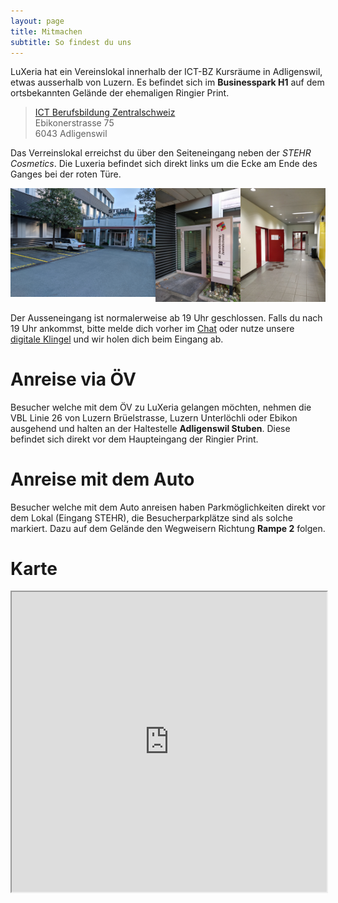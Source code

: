 ```yaml
---
layout: page
title: Mitmachen
subtitle: So findest du uns
---
```


LuXeria hat ein Vereinslokal innerhalb der ICT-BZ Kursräume in Adligenswil, etwas ausserhalb von Luzern. Es befindet sich im **Businesspark H1** auf dem ortsbekannten Gelände der ehemaligen Ringier Print.

> [ICT Berufsbildung Zentralschweiz](https://goo.gl/maps/6iaNGkiE3QpUPCVDA)<br>
> Ebikonerstrasse 75<br>
> 6043 Adligenswil<br>

Das Verreinslokal erreichst du über den Seiteneingang neben der *STEHR Cosmetics*. Die Luxeria befindet sich direkt links um die Ecke am Ende des Ganges bei der roten Türe.

<div style="display: flex">
<div><img alt="Parkplatz" src="/img/standort/parking.jpg"></div>
<div><img alt="Eingangstür" src="/img/standort/door.jpg"></div>
<div><img alt="Vereinslokal" src="/img/standort/room.jpg"></div>
</div>

Der Ausseneingang ist normalerweise ab 19 Uhr geschlossen. Falls du nach 19 Uhr ankommst, bitte melde dich vorher im [Chat](/kontakt) oder nutze unsere [digitale Klingel](https://door.luxeria.ch) und wir holen dich beim Eingang ab.

# Anreise via ÖV

Besucher welche mit dem ÖV zu LuXeria gelangen möchten, nehmen die VBL Linie 26 von Luzern Brüelstrasse, Luzern Unterlöchli oder Ebikon ausgehend und halten an der Haltestelle **Adligenswil Stuben**. Diese befindet sich direkt vor dem Haupteingang der Ringier Print.

# Anreise mit dem Auto

Besucher welche mit dem Auto anreisen haben Parkmöglichkeiten direkt vor dem Lokal (Eingang STEHR), die Besucherparkplätze sind als solche markiert. Dazu auf dem Gelände den Wegweisern Richtung **Rampe 2** folgen.


# Karte

<center><iframe src="https://www.google.com/maps/d/embed?mid=18XMKPTMJjBEhxmMX51C87WL6gAJntkFt" width="100%" height="480"></iframe></center>
